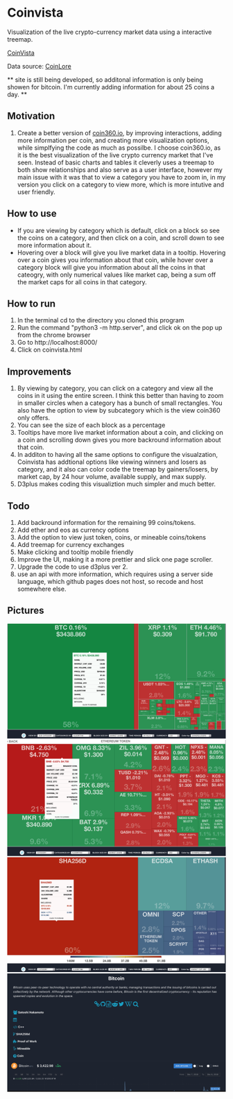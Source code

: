 # Coinvista
Visualization of the live crypto-currency market data using a interactive treemap.



<a href="https://coinvista.github.io/coinvista/coinvista.html" target="_blank" >CoinVista</a> 

Data source: <a href="https://api.coinlore.com/api/tickers/" target="_blank" >CoinLore</a>





** site is still being developed, so additonal information is only being showen for bitcoin. I'm currently adding information for about 25 coins a day. **

Motivation
-----------
1. Create a better version of <a href="https://coin360.io" target="_blank" >coin360.io</a>, by improving interactions, adding more information per coin,  and creating more visualization options, while simplfying the code as much as possilbe. I choose coin360.io, as it is the best visualization of the live crypto currency market that I've seen. Instead of basic charts and tables it cleverly uses a treemap to both show relationships and also serve as a user interface, however my main issue with it was that to view a category you have to zoom in, in my version you click on a category to view more, which is more intutive and user friendly. 

How to use
-----------
* If you are viewing by category which is default, click on a block so see the coins on a category, and then click on a coin, and scroll down to see more information about it. 
* Hovering over a block will give you live market data in a tooltip. Hovering over a coin gives you information about that coin, while hover over a category block will give you information about all the coins in that cateogry, with only numerical values like market cap, being a sum off the market caps for all coins in that category.

How to run
-----------
1. In the terminal cd to the directory you cloned this program
2. Run the command "python3 -m http.server", and click ok on the pop up from the chrome browser
3. Go to http://localhost:8000/
4. Click on coinvista.html


Improvements
------------
1. By viewing by category, you can click on a category and view all the coins in it using the entire screen. I think this better than having to zoom in smaller circles when a category has a bunch of small rectangles. You also have the option to view by subcategory which is the view coin360 only offers.
2. You can see the size of each block as a percentage
3. Tooltips have more live market information about a coin, and clicking on a coin and scrolling down gives you more backround information about that coin.
4. In additon to having all the same options to configure the visualzation, Coinvista has addtional options like viewing winners and losers as category, and it also can color code the treemap by gainers/losers, by market cap, by 24 hour volume, available supply, and max supply.
5. D3plus makes coding this visualiztion much simpler and much better.


Todo
--------
1. Add backround information for the remaining 99 coins/tokens.
2. Add ether and eos as currency options
3. Add the option to view just token, coins, or mineable coins/tokens
4. Add treemap for currency exchanges
5. Make clicking and tooltip mobile friendly
6. Improve the UI, making it a more prettier and slick one page scroller.
7. Upgrade the code to use d3plus ver 2.
8. use an api with more information, which requires using a server side language, which github pages does not host, so recode and host somewhere else. 


Pictures
--------
![Screenshot](1.jpg)
![Screenshot](4.jpg)
![Screenshot](2.jpg)
![Screenshot](3.jpg)
